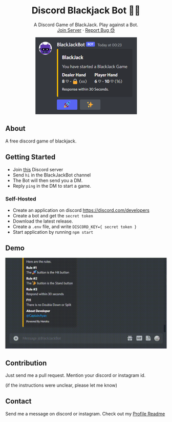 <p align="center">
  <h1 align="center">Discord Blackjack Bot 🎲👾</h1>

  <p align="center">
    A Discord Game of BlackJack. Play against a Bot.
    <br />
    <a href="https://discord.gg/Cpu7D8dy8y">Join Server</a>
    ·
    <a href="https://github.com/captainAyan/discord-blackjack-bot/issues">Report Bug 😓</a>
  </p>
</p>
<p align="center">
  <a href="https://github.com/captainAyan/
discord-blackjack-bot"><img src="https://github.com/captainAyan/discord-blackjack-bot/blob/main/image.png?raw=true"></a>
</p>

## About
A free discord game of blackjack.

## Getting Started
- Join [this](https://discord.gg/Cpu7D8dy8y) Discord server
- Send `hi` in the BlackJackBot channel
- The Bot will then send you a DM.
- Reply `ping` in the DM to start a game.

### Self-Hosted
- Create an application on discord https://discord.com/developers
- Create a bot and get the `secret token`
- Download the latest release.
- Create a `.env` file, and write `DISCORD_KEY={ secret token }`
- Start application by running `npm start`

## Demo
<center>
  <img src="https://raw.githubusercontent.com/captainAyan/discord-blackjack-bot/main/demo.gif?raw=true">
</center>

## Contribution
Just send me a pull request. Mention your discord or instagram id.

(if the instructions were unclear, please let me know)

## Contact
Send me a message on discord or instagram. Check out my [Profile Readme](https://github.com/captainAyan)